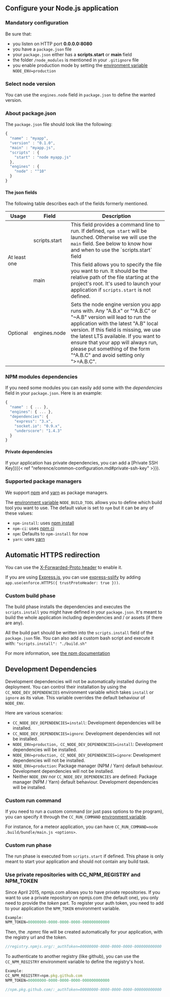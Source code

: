 ## Configure your Node.js application
### Mandatory configuration

Be sure that:

* you listen on HTTP port **0.0.0.0:8080**
* you have a `package.json` file
* your `package.json` either has a **scripts.start** or **main** field
* the folder `/node_modules` is mentioned in your `.gitignore` file
* you enable production mode by setting the [environment variable](#setting-up-environment-variables-on-clever-cloud) `NODE_ENV=production`

### Select node version
You can use the `engines.node` field in `package.json` to define the wanted version.

### About package.json

The `package.json` file should look like the following:

```javascript
{
  "name" : "myapp",
  "version" : "0.1.0",
  "main" : "myapp.js",
  "scripts" : {
    "start" : "node myapp.js"
  },
  "engines" : {
    "node" : "^10"
  }
}
```
#### The json fields

The following table describes each of the fields formerly mentioned.

<table id="nodedeps" class="table table-bordered table-striped">
<thead>
<tr>
<th>Usage</th>
<th>Field</th>
<th>Description</th>
</tr>
</thead>
<tbody>
<tr>
<td class="cc-depusage" rowspan="2"><span class="label label-danger">At least one</span></td>
<td>scripts.start</td>
<td>This field provides a command line to run. If defined, <code>npm start</code> will be launched. Otherwise
we will use the <code>main</code> field. See below to know how and when to use the `scripts.start` field</td>
</tr>
<tr>
<td>main</td>
<td>This field allows you to specify the file you want to run. It should
be the relative path of the file starting at the project's root. It's used to launch your application if <code>scripts.start</code> is not defined.</td>
</tr>
<tr>
<td class="cc-depusage" ><span class="label label-default">Optional</span></td>
<td>engines.node</td>
<td>Sets the node engine version you app runs with. Any "A.B.x" or "^A.B.C" or "~A.B" version will lead
to run the application with the latest "A.B" local version. If this field is
missing, we use the latest LTS available. If you want to ensure that your app will always run,
please put something of the form "^A.B.C" and avoid setting only ">=A.B.C".</td>
</tr>
</tbody>
</table>

### NPM modules dependencies

If you need some modules you can easily add some with the *dependencies* field in your `package.json`. Here is an example:

```javascript
{
  "name" : { ... },
  "engines": { ... },
  "dependencies": {
    "express": "3.x",
    "socket.io": "0.9.x",
    "underscore": "1.4.3"
  }
}
```

#### Private dependencies

If your application has private dependencies, you can add a [Private SSH Key]({{< ref "reference/common-configuration.md#private-ssh-key" >}}).

### Supported package managers

We support [npm](https://www.npmjs.com) and [yarn](https://yarnpkg.com) as package managers.

The [environment variable](#setting-up-environment-variables-on-clever-cloud) `NODE_BUILD_TOOL` allows you to define which build tool you want to use. The default value is set to `npm` but it can be any of these values:

* `npm-install`: uses [npm install](https://docs.npmjs.com/cli/install)
* `npm-ci`: uses [npm ci](https://docs.npmjs.com/cli/ci)
* `npm`: Defaults to `npm-install` for now
* `yarn`: uses [yarn](https://yarnpkg.com/)

## Automatic HTTPS redirection

You can use the [X-Forwarded-Proto header](https://www.clever-cloud.com/doc/get-help/faq/#how-to-know-if-a-user-comes-from-a-secure-connection-) to enable it.

If you are using [Express.js](https://expressjs.com/), you can use [express-sslify](https://www.npmjs.com/package/express-sslify) by adding `app.use(enforce.HTTPS({ trustProtoHeader: true }))`.

### Custom build phase

The build phase installs the dependencies and executes the `scripts.install` you might have defined in your `package.json`.
It's meant to build the whole application including dependencies and / or assets (if there are any).

All the build part should be written into the `scripts.install` field of the `package.json` file. You can also add a custom bash script and execute it with: `"scripts.install": "./build.sh"`

For more information, see <a href="https://docs.npmjs.com/misc/scripts">the npm documentation</a>

## Development Dependencies

Development dependencies will not be automatically installed during the deployment. You can control their installation by using the `CC_NODE_DEV_DEPENDENCIES` environment variable which takes `install` or `ignore` as its value. This variable overrides the default behaviour of `NODE_ENV`.

Here are various scenarios:
- `CC_NODE_DEV_DEPENDENCIES=install`: Development dependencies will be installed.
- `CC_NODE_DEV_DEPENDENCIES=ignore`: Development dependencies will not be installed.
- `NODE_ENV=production, CC_NODE_DEV_DEPENDENCIES=install`: Development dependencies will be installed.
- `NODE_ENV=production, CC_NODE_DEV_DEPENDENCIES=ignore`: Development dependencies will not be installed.
- `NODE_ENV=production`: Package manager (NPM / Yarn) default behaviour. Development dependencies will not be installed.
- Neither `NODE_ENV` nor `CC_NODE_DEV_DEPENDENCIES` are defined: Package manager (NPM / Yarn) default behaviour. Development dependencies will be installed.

### Custom run command

If you need to run a custom command (or just pass options to the program), you can specify it through the `CC_RUN_COMMAND` [environment variable](#setting-up-environment-variables-on-clever-cloud).

For instance, for a meteor application, you can have `CC_RUN_COMMAND=node .build/bundle/main.js <options>`.

### Custom run phase

The run phase is executed from `scripts.start` if defined. This phase is only meant to start your application and should not
contain any build task.

### Use private repositories with CC_NPM_REGISTRY and NPM_TOKEN

Since April 2015, npmjs.com allows you to have private repositories. If you want to use a private repository on npmjs.com (the default one), you only need to provide the *token* part. To register your auth token, you need to add to your application the `NPM_TOKEN` environment variable.

``` javascript
Example:
NPM_TOKEN=00000000-0000-0000-0000-000000000000
```

Then, the .npmrc file will be created automatically for your application, with the registry url and the token.

``` javascript
//registry.npmjs.org/:_authToken=00000000-0000-0000-0000-000000000000
```

To authenticate to another registry (like github), you can use the `CC_NPM_REGISTRY`  environment variable to define the registry's host.

``` javascript
Example:
CC_NPM_REGISTRY=npm.pkg.github.com
NPM_TOKEN=00000000-0000-0000-0000-000000000000
```
``` javascript
//npm.pkg.github.com/:_authToken=00000000-0000-0000-0000-000000000000
```
